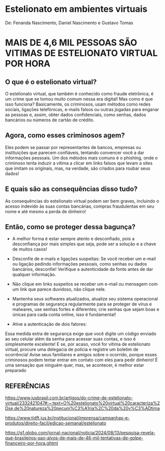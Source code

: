 # Estelionato em ambientes virtuais
De: Fenanda Nascimento, Daniel Nascimento e Gustavo Tomas

# MAIS DE 4,6 MIL PESSOAS SÃO VITIMAS DE ESTELIONATO VIRTUAL POR HORA 



## O que é o estelionato virtual?
O estelionato virtual, que também é conhecido como fraude eletrônica, é um crime que se tomou muito comum nessa era digital! Mas como é que isso funciona? Basicamente, os criminosos, usam métodos como redes sociais, ligações telefónicas, e-mails falsos ou outras jogadas para enganar as pessoas e, assim, obter dados confidenciais, como senhas, dados bancários ou números de cartão de crédito.

## Agora, como esses criminosos agem? 
Eles podem se passar por representantes de bancos, empresas ou instituições que parecem confiáveis, tentando convencer você a dar informações pessoais. Um dos métodos mais comuns é o phishing, onde o criminoso tenta induzir a vítima a clicar em links falsos que levam a sites que imitam os originais, mas, na verdade, são criados para roubar seus dados! 

## E quais são as consequências disso tudo?
As consequências do estelionato virtual podem ser bem graves, incluindo o acesso indevido às suas contas bancárias, compras fraudulentas em seu nome e até mesmo a perda de dinheiro!

## Então, como se proteger dessa bagunça? 

- A melhor forma é estar sempre atento e desconfiado, pois a desconfiança por mais simples que seja, pode ser a solução e a chave de muitos casos!

- Desconfie de e-mails e ligações suspeitas: Se você receber um e-mail ou ligação pedindo informações pessoais, como senhas ou dados bancários, desconfie! Verifique a autenticidade da fonte antes de dar qualquer informação. 

- Não clique em links suspeitos se receber um e-mail ou mensagem com um link que parece duvidoso, não clique nele.

- Mantenha seus softwares atualizados, atualize seu sistema operacional e programas de segurança regularmente para se proteger de vírus e malwares, use senhas fortes e diferentes; crie senhas que sejam boas e únicas para cada conta online, isso é fundamental!

- Ative a autenticação de dois fatores:

Essa medida extra de segurança exige que você digite um código enviado ao seu celular além da senha para acessar suas contas, e isso é simplesmente excelente!
E se, por acaso, você for vítima de estelionato virtual, procure uma delegacia de polícia e registre um boletim de ocorrência! Avise seus familiares e amigos sobre o ocorrido, porque esses criminosos podem tentar entrar em contato com eles para pedir dinheiro! É uma sensação que ninguém quer, mas, se acontecer, é melhor estar preparado

## REFERÊNCIAS

https://www.jusbrasil.com.br/artigos/do-crime-de-estelionato-virtual/2332421047#:~:text=O%20estelionato%20virtual%20caracteriza%2Dse,de%20natureza%20pecuni%C3%A1ria%2C%20da%20v%C3%ADtima

https://www.tjdft.jus.br/institucional/imprensa/campanhas-e-produtos/direito-facil/edicao-semanal/estelionato

https://g1.globo.com/jornal-nacional/noticia/2024/08/13/pesquisa-revela-que-brasileiros-sao-alvos-de-mais-de-46-mil-tentativas-de-golpe-financeiro-por-hora.ghtml
